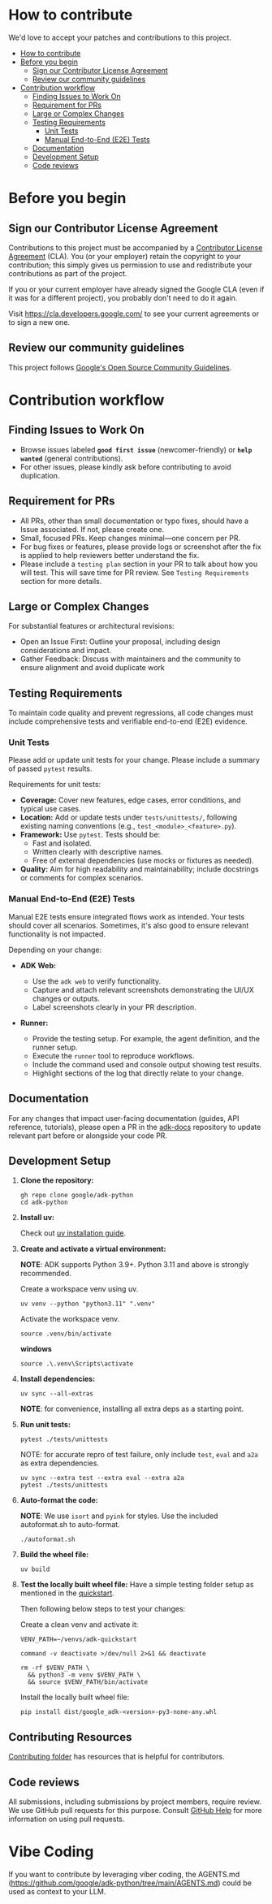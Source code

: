 # How to contribute

We'd love to accept your patches and contributions to this project.

- [How to contribute](#how-to-contribute)
- [Before you begin](#before-you-begin)
  - [Sign our Contributor License Agreement](#sign-our-contributor-license-agreement)
  - [Review our community guidelines](#review-our-community-guidelines)
- [Contribution workflow](#contribution-workflow)
  - [Finding Issues to Work On](#finding-issues-to-work-on)
  - [Requirement for PRs](#requirement-for-prs)
  - [Large or Complex Changes](#large-or-complex-changes)
  - [Testing Requirements](#testing-requirements)
    - [Unit Tests](#unit-tests)
    - [Manual End-to-End (E2E) Tests](#manual-end-to-end-e2e-tests)
  - [Documentation](#documentation)
  - [Development Setup](#development-setup)
  - [Code reviews](#code-reviews)


# Before you begin

## Sign our Contributor License Agreement

Contributions to this project must be accompanied by a
[Contributor License Agreement](https://cla.developers.google.com/about) (CLA).
You (or your employer) retain the copyright to your contribution; this simply
gives us permission to use and redistribute your contributions as part of the
project.

If you or your current employer have already signed the Google CLA (even if it
was for a different project), you probably don't need to do it again.

Visit <https://cla.developers.google.com/> to see your current agreements or to
sign a new one.

## Review our community guidelines

This project follows
[Google's Open Source Community Guidelines](https://opensource.google/conduct/).

# Contribution workflow

## Finding Issues to Work On

- Browse issues labeled **`good first issue`** (newcomer-friendly) or **`help wanted`** (general contributions).
- For other issues, please kindly ask before contributing to avoid duplication.


## Requirement for PRs

- All PRs, other than small documentation or typo fixes, should have a Issue associated. If not, please create one.
- Small, focused PRs. Keep changes minimal—one concern per PR.
- For bug fixes or features, please provide logs or screenshot after the fix is applied to help reviewers better understand the fix.
- Please include a `testing plan` section in your PR to talk about how you will test. This will save time for PR review. See `Testing Requirements` section for more details.

## Large or Complex Changes
For substantial features or architectural revisions:

- Open an Issue First: Outline your proposal, including design considerations and impact.
- Gather Feedback: Discuss with maintainers and the community to ensure alignment and avoid duplicate work

## Testing Requirements

To maintain code quality and prevent regressions, all code changes must include comprehensive tests and verifiable end-to-end (E2E) evidence.


### Unit Tests

Please add or update unit tests for your change. Please include a summary of passed `pytest` results.

Requirements for unit tests:

- **Coverage:** Cover new features, edge cases, error conditions, and typical use cases.
- **Location:** Add or update tests under `tests/unittests/`, following existing naming conventions (e.g., `test_<module>_<feature>.py`).
- **Framework:** Use `pytest`. Tests should be:
  - Fast and isolated.
  - Written clearly with descriptive names.
  - Free of external dependencies (use mocks or fixtures as needed).
- **Quality:** Aim for high readability and maintainability; include docstrings or comments for complex scenarios.

### Manual End-to-End (E2E) Tests

Manual E2E tests ensure integrated flows work as intended. Your tests should cover all scenarios. Sometimes, it's also good to ensure relevant functionality is not impacted.

Depending on your change:

- **ADK Web:**
  - Use the `adk web` to verify functionality.
  - Capture and attach relevant screenshots demonstrating the UI/UX changes or outputs.
  - Label screenshots clearly in your PR description.

- **Runner:**
  - Provide the testing setup. For example, the agent definition, and the runner setup.
  - Execute the `runner` tool to reproduce workflows.
  - Include the command used and console output showing test results.
  - Highlight sections of the log that directly relate to your change.

## Documentation

For any changes that impact user-facing documentation (guides, API reference, tutorials), please open a PR in the [adk-docs](https://github.com/google/adk-docs) repository to update relevant part before or alongside your code PR.

## Development Setup
1.  **Clone the repository:**

    ```shell
    gh repo clone google/adk-python
    cd adk-python
    ```

2.  **Install uv:**

    Check out [uv installation guide](https://docs.astral.sh/uv/getting-started/installation/).

3.  **Create and activate a virtual environment:**

    **NOTE**: ADK supports Python 3.9+. Python 3.11 and above is strongly recommended.

    Create a workspace venv using uv.

    ```shell
    uv venv --python "python3.11" ".venv"
    ```

    Activate the workspace venv.

    ```shell
    source .venv/bin/activate
    ```

    **windows**
    ```shell
    source .\.venv\Scripts\activate
    ```

4.  **Install dependencies:**

    ```shell
    uv sync --all-extras
    ```

    **NOTE**: for convenience, installing all extra deps as a starting point.

5.  **Run unit tests:**

    ```shell
    pytest ./tests/unittests
    ```

    NOTE: for accurate repro of test failure, only include `test`, `eval` and 
    `a2a` as extra dependencies.

    ```shell
    uv sync --extra test --extra eval --extra a2a
    pytest ./tests/unittests
    ```

6.  **Auto-format the code:**

    **NOTE**: We use `isort` and `pyink` for styles. Use the included
    autoformat.sh to auto-format.

    ```shell
    ./autoformat.sh
    ```

7. **Build the wheel file:**

    ```shell
    uv build
    ```

8.  **Test the locally built wheel file:**
    Have a simple testing folder setup as mentioned in the
    [quickstart](https://google.github.io/adk-docs/get-started/quickstart/).

    Then following below steps to test your changes:

    Create a clean venv and activate it:

    ```shell
    VENV_PATH=~/venvs/adk-quickstart
    ```

    ```shell
    command -v deactivate >/dev/null 2>&1 && deactivate
    ```

    ```shell
    rm -rf $VENV_PATH \
      && python3 -m venv $VENV_PATH \
      && source $VENV_PATH/bin/activate
    ```

    Install the locally built wheel file:

    ```shell
    pip install dist/google_adk-<version>-py3-none-any.whl
    ```

## Contributing Resources

[Contributing folder](https://github.com/google/adk-python/tree/main/contributing) has resources that is helpful for contributors.


## Code reviews

All submissions, including submissions by project members, require review. We
use GitHub pull requests for this purpose. Consult
[GitHub Help](https://help.github.com/articles/about-pull-requests/) for more
information on using pull requests.

# Vibe Coding

If you want to contribute by leveraging viber coding, the AGENTS.md (https://github.com/google/adk-python/tree/main/AGENTS.md) could be used as context to your LLM.